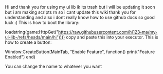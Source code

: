 Hi and thank you for using my ui lib ik its trash but i will be updating it soon but i am making scripts rn so i cant update this wiki thank you for understanding and also i dont really know how to use github docs so good luck :)
This is how to boot the library: 




loadstring(game:HttpGet("https://raw.githubusercontent.com/hi123-ma/my-ui-lib-/refs/heads/main/hi"))()
copy and paste this into your executor. This is how to create a button:






Window:CreateButton(MainTab, "Enable Feature", function()
    print("Feature Enabled")
end)




You can change the name to whatever you want
